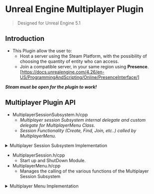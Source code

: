 # Unreal Engine Multiplayer Plugin
> Designed for Unreal Engine 5.1

## Introduction
- This Plugin allow the user to:
    - Host a server using the Steam Platform, with the possibility of choosing the quantity of entity who can access.
    - Join a compatible server, in your same region using **Presence**. [https://docs.unrealengine.com/4.26/en-US/ProgrammingAndScripting/Online/PresenceInterface/]
    
***Steam must be open for the plugin to work!*** 

## Multiplayer Plugin API

  - MultiplayerSessionSubsystem.h/cpp
    - *Multiplayer session Subsystem internal delegate and custom delegate for MultiplayerMenu Class.*
    - *Session Functionality (Create, Find, Join, etc..) called by MultiplayerMenu.*
    
<details><summary>  Multiplayer Session Subsystem Implementation </summary><blockquote>
	
## Multiplayer Session Subsystem
```C++
UCLASS()
class MULTIPLAYERSESSION_API UMultiplayerSessionSubsystem : public UGameInstanceSubsystem
```
<details><summary>  Include </summary><blockquote>

### Include
```C++
//.h inclue
#include "CoreMinimal.h"
#include "Subsystems/GameInstanceSubsystem.h"
#include "Interfaces/OnlineSessionInterface.h"
#include "MultiplayerSessionSubsystem.generated.h"

//.cpp include
#include "MultiplayerSessionSubsystem.h"
#include "OnlineSubsystem.h"
#include "OnlineSessionSettings.h"
```

</blockquote></details>
<details><summary>  Constructor </summary><blockquote>


### Constructor
```C++
UMultiplayerSessionSubsystem::UMultiplayerSessionSubsystem() :
	CreateSessionCompleteDelegate(FOnCreateSessionCompleteDelegate::CreateUObject(this, &UMultiplayerSessionSubsystem::OnCreateSessionComplete)),
	FindSessionsCompleteDelegate(FOnFindSessionsCompleteDelegate::CreateUObject(this, &ThisClass::OnFindSessionComplete)),
	JoinSessionCompleteDelegate(FOnJoinSessionCompleteDelegate::CreateUObject(this, &ThisClass::OnJoinSessionComplete)),
	DestroySessionCompleteDelegate(FOnDestroySessionCompleteDelegate::CreateUObject(this, &ThisClass::OnDestroySessionComplete)),
	StartSessionCompleteDelegate(FOnStartSessionCompleteDelegate::CreateUObject(this, &ThisClass::OnStartSessionComplete))

{
	IOnlineSubsystem* Subsystem = IOnlineSubsystem::Get();
	if (Subsystem)
	{
		SessionInterface = Subsystem->GetSessionInterface();
	}
}
```
- Bind the various delegates
- Set up the Session Interface

</details>
<details><summary>  Public Members </summary><blockquote>


### Public Members
--------------------------------------
***Custom Delegate for MultiplayerMenu Class***
```C++
//Blueprint Compatible (is UCLASS) -> Dynamic
DECLARE_DYNAMIC_MULTICAST_DELEGATE_OneParam(FMultiplayerOnCreateSessionComplete, bool, bWasSuccessful);
	FMultiplayerOnCreateSessionComplete MultiplayerOnCreateSessionComplete;
DECLARE_DYNAMIC_MULTICAST_DELEGATE_OneParam(FMultiplayerOnDestroySessionComplete, bool, bWasSuccessful);
	FMultiplayerOnDestroySessionComplete MultiplayerOnDestroySessionComplete;
DECLARE_DYNAMIC_MULTICAST_DELEGATE_OneParam(FMultiplayerOnStartSessionComplete, bool, bWasSuccessful);
	FMultiplayerOnStartSessionComplete MultiplayerOnStartSessionComplete;

//Not Blueptint Compatible (NOT UCLASS)
//Array of session found passed by ref for not copy it
DECLARE_MULTICAST_DELEGATE_TwoParams(FMultiplayerOnFindSessionComplete, const TArray<FOnlineSessionSearchResult>& SessionResult, bool bWasSuccessful);
	FMultiplayerOnFindSessionComplete MultiplayerOnFindSessionComplete;
DECLARE_MULTICAST_DELEGATE_OneParam(FMultiplayerOnJoinSessionComplete, EOnJoinSessionCompleteResult::Type Reuslt);
	FMultiplayerOnJoinSessionComplete MultiplayerOnJoinSessionComplete;
```
--------------------------------------
***Create Session Method*** 
```C++
void CreateSession(int32 NumPublicConnections, FString MatchType);
```
- Parameters:
  - int32 NumPublicConnections = Number of players that can connect.
  - FString MatchType = Set the MetchType so we'r sure to join only in the sessions we are interested in.
- Called when press the 'HostButton'
- Used to set the various Session Settings for the Session Creation
- Try to IOnlineSessionPtr->CreateSession(), if fail unbind the delegate *CreateSessionCompleteDelegateHandle* and cast the custom delegate ```MultiplayerOnCreateSessionComplete.Broadcast(false)```
--------------------------------------
***Find Session Method***
```C++
void FindSession(int32 MaxSearchResults);
```
- Parameters:
  - int32 MaxSearchResults = Max number of session searched, usually set to a high number because we're using the open steam ID 480 so there'll be a lot of possible session.
- Called when press the 'JoinButton'
- Set some search sarameters taken from ```TSharedPtr<FOnlineSessionSearch> LastSessionSearch```
- Try to IOnlineSessionPtr->FindSession(), if fail unbind the delegate *FindSessionsCompleteDelegateHandle* and cast the custom delegate ```MultiplayerOnFindSessionComplete.Broadcast(TArray<FOnlineSessionSearchResult>(), false);```
--------------------------------------
***Join Session Method***
```
void JoinSession(const FOnlineSessionSearchResult& SessionResult);
```
- Parameters:
  - const FOnlineSessionSearchResult& SessionResult = The desired session to join
- Called when Menu find a session (UMultiplayerMenu::OnFindSession)
- Try to IOnlineSessionPtr->JoinSession(), if fail unbind the delegate *JoinSessionCompleteDelegateHandle* and cast the custom delegate ```MultiplayerOnJoinSessionComplete.Broadcast(EOnJoinSessionCompleteResult::UnknownError);```
--------------------------------------
***Destroy Session Method***
```
void DestroySession();
```
- Called in CreateSession When can't create a session
- Try to IOnlineSessionPtr->DestroySession(), if fail unbind the delegate *DestroySessionCompleteDelegateHandle* and cast the custom delegate ```MultiplayerOnDestroySessionComplete.Broadcast(false);```
--------------------------------------
***Start Session Method***
```
void StartSession();
```
- No default implementation
- Called inside OnCreateSessionComplete().

</blockquote></details>	
<details><summary>  Protected Members </summary><blockquote>	
	
### Protected Members
Internal callbacks for the delegate we'll add to the online session interface delegate list, don't need to be called outside this class.
	
--------------------------------------
***On Create Session Complete Method*** 
```C++
void OnCreateSessionComplete(FName SessionName, bool bWasSuccessful);
```
- Remove *CreateSessionCompleteDelegateHandle* once the session is succesfully complete.
- Broadcast our own custom delegate for success of the creation ```MultiplayerOnCreateSessionComplete.Broadcast(bWasSuccessful);```
--------------------------------------
***On Find Session Complete Method*** 
```C++
void OnFindSessionComplete(bool bWasSuccessful);
```
- Broadcast our own custom delegate for Finding session, passing the array of SearchResult ```MultiplayerOnFindSessionComplete.Broadcast(LastSessionSearch->SearchResults, bWasSuccessful);```
- Remove *FindSessionsCompleteDelegateHandle* once the session is succesfully Found.
- In case the array of SeachResult is empty ```MultiplayerOnFindSessionComplete.Broadcast(TArray<FOnlineSessionSearchResult>(), false);```
--------------------------------------
***On Join Session Complete Method*** 
```C++
void OnJoinSessionComplete(FName SessionName, EOnJoinSessionCompleteResult::Type Result);
```
- Remove *JoinSessionCompleteDelegateHandle*
- Broadcast our own custom delegate ```MultiplayerOnJoinSessionComplete.Broadcast(Result);```
--------------------------------------
***On Destroy Session Complete Method*** 
```C++
void OnDestroySessionComplete(FName SessionName, bool bWasSuccessful);
```
- Remove *DestroySessionCompleteDelegateHandle*
- If the session was successfully destroyed but we are still trying to create a session we call the *Create Session Method* again, used if the session is destroyed by mistake.
- Broadcast our own custom delegate ```MultiplayerOnDestroySessionComplete.Broadcast(bWasSuccessful);```
--------------------------------------
***On Start Session Complete Method*** 
```C++
void OnStartSessionComplete(FName SessionName, bool bWasSuccessful);
```
- No default implementation
--------------------------------------
</blockquote></details>
<details><summary>  Private Members </summary><blockquote>	

### Private Members 

 - bool bCreateSessionOnDestroy{ false } = check this when a session has been destroyes, if true we'll create a new session.
 - int32 LastNumPublicConnections = Used by the *Create Session Method* called by *On Destroy Session Complete Method*.
 - FString LastMathType = Used by the *Create Session Method* called by *On Destroy Session Complete Method*.
 - IOnlineSessionPtr SessionInterface = Interface for accessing the session management service. 
 - TSharedPtr<FOnlineSessionSearch> LastSessionSearch = Parameter for the session search.
 - TSharedPtr<FOnlineSessionSettings> LastSessionSettings = Setting for the creation of a session.
 - A bunch of delegate and delegate handle used for internal callbacks.
	```C++
	FOnCreateSessionCompleteDelegate CreateSessionCompleteDelegate;
	FDelegateHandle CreateSessionCompleteDelegateHandle;

	FOnFindSessionsCompleteDelegate FindSessionsCompleteDelegate;
	FDelegateHandle FindSessionsCompleteDelegateHandle;

	FOnJoinSessionCompleteDelegate JoinSessionCompleteDelegate;
	FDelegateHandle JoinSessionCompleteDelegateHandle;

	FOnDestroySessionCompleteDelegate DestroySessionCompleteDelegate;
	FDelegateHandle DestroySessionCompleteDelegateHandle;

	FOnStartSessionCompleteDelegate StartSessionCompleteDelegate;
	FDelegateHandle StartSessionCompleteDelegateHandle;
	```

</blockquote></details>	
</blockquote></details>

  - MultiplayerSession.h/cpp 
    - Start up and ShutDown Module.
  - MultiplayerMenu.h/cpp 
    - Manages the calling of the various functions of the Multiplayer Session Subsystem

<details><summary>  Multiplayer Menu Implementation </summary><blockquote>
	
 ## Multiplayer Menu
```C++
UCLASS()
class MULTIPLAYERSESSION_API UMultiplayerMenu : public UUserWidget
```
<details><summary>  Include </summary><blockquote>

### Include
```C++
//.h inclue
#include "CoreMinimal.h"
#include "Blueprint/UserWidget.h"
#include "OnlineSessionSettings.h"
#include "Interfaces/OnlineSessionInterface.h"
#include "MultiplayerMenu.generated.h"

//.cpp include
#include "MultiplayerMenu.h"
#include "Components/Button.h"
#include "MultiplayerSessionSubsystem.h"
#include "OnlineSubsystem.h"
```
</blockquote></details>
<details><summary>  Public Members </summary><blockquote>
	
### Public Members
--------------------------------------
***Menu Set Up Method***
```C++
UFUNCTION(BlueprintCallable)
		void MenuSetUp(int32 NumConnections = 4, FString TypeOfMatch = FString(TEXT("FreeForAll")), FString LobbyPath = FString(TEXT("/Game/ThirdPerson/Maps/LobbyMap"))); 
```
- Parameters:
  - int32 NumConnections = Number of players that can connect.
  - FString TypeOfMatch = Set the MetchType so we'r sure to join only in the sessions we are interested in, in this case is "FreeForAll"
  - FString LobbyPath = set the path to the lobby Map
- Call this in the level Blueprint of the first loaded Map
- Add the Menu widget to the viewport and set the input mode on UI
- Access the Game instance for setting the MultiplayerSessionSubsystem
- Bind the callbacks to the MultiplayerSessionSubsystem calls
--------------------------------------
</blockquote></details>
<details><summary>  Protected Members </summary><blockquote>	

### Protected Members 
--------------------------------------
***Initialize Method***
```C++
virtual bool Initialize() override;
```
- Bind the custom Host button function to the delegate event HostButtonClicked using AddDynamic
- bind the custom Join button function to the delegate event JoinButtonClicked using AddDynamic
--------------------------------------
***NativeDestruct Method***
```C++
virtual void NativeDestruct() override;
```
- Called by the user widget when travel to another Level
- Inside we call the Menu Tear Down for add again input to the player
--------------------------------------
***On Create Session Method***
```C++
UFUNCTION();
void OnCreateSession(bool bWasSuccesful);
```
- Parameters
  - bool bWasSuccesful = true if succesfuly create the session
- Callback for the castom delegate called on the Multiplayer Session Subsystem ```MultiplayerOnCreateSessionComplete```
- Handle the Server travel to the lobby path
--------------------------------------
***On Destroy Session Method***
```C++
UFUNCTION();
void OnDestroySession(bool bWasSuccesful);
```
- Parameters
  - bool bWasSuccesful = true if succesfuly destroy the session
- Called on ```MultiplayerOnDestroySessionComplete```
- No default implementation
--------------------------------------
***On Start Session Method***
```C++
UFUNCTION();
void OnStartSession(bool bWasSuccesful);
```
- Parameters
  - bool bWasSuccesful = true if succesfuly start the session
- Called on ```MultiplayerOnStartSessionComplete```
- No default implementation
--------------------------------------
***On Find Session Method***
```C++
void OnFindSession(const TArray<FOnlineSessionSearchResult>& SessionResult, bool bWasSuccesful);
```
- Parameters:
  - const TArray<FOnlineSessionSearchResult>& SessionResult = array sessions found.
  - bool bWasSuccesful.
- Called on ```MultiplayerOnFindSessionComplete```.
- Check if there is a valis session in the array based on "MatchType".
- If found call ```MultiplayerSessionSubsystem->JoinSession(Result);``` for the travel.
--------------------------------------
***On Join Session Method***
```C++
void OnJoinSession(EOnJoinSessionCompleteResult::Type Reuslt);
```
- Parameters:
  - EOnJoinSessionCompleteResult::Type Reuslt = enum that let you know the state of the joining process
- Get the IP Address and the Player controller (from the game instance) and call Client Travel
--------------------------------------
</blockquote></details>
<details><summary>  Private Members </summary><blockquote>	
	
### Private Members 
--------------------------------------
***Host Button Clicked Method***
```C++
UFUNCTION();
void HostButtonClicked();
```
- When Host button is clicked call ```MultiplayerSessionSubsystem->CreateSession(NumConnection, MatchType);```
--------------------------------------
***Join Button Clicked Method***
```C++
UFUNCTION();
void JoinButtonClicked();
```
- When Join button is clicked call ```MultiplayerSessionSubsystem->FindSession(MaxSessionResult);```
--------------------------------------
***Menu Tear Down Method***
```C++
void MenuTearDown();
```
- Add again input to the player
- Called when we have to destroy the menu widget
--------------------------------------
***Variables***
   
- UPROPERTY(meta = (BindWidget)) class UButton* HostButton; = used for link the button widget to our button variable in c++ the variable has to have the exact same name of the button
- UPROPERTY(meta = (BindWidget)) class UButton* JoinButton; = used for link the button widget to our button variable in c++ the variable has to have the exact same name of the button
- class UMultiplayerSessionSubsystem* MultiplayerSessionSubsystem; = the susbsystem designed to handle all online session
- int32 NumConnection{ 4 };
- int32 MaxSessionResult{ 10000 };
- FString MatchType{ TEXT("FreeForAll") };
- FString PathToLobby{ TEXT("") };
--------------------------------------

</blockquote></details>
</blockquote></details>

